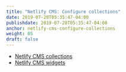 ```yaml
---
title: "Netlify CMS: Configure collections"
date: 2019-07-20T05:35:47-04:00
publishdate: 2019-07-20T05:35:47-04:00
anchor: netlify-cms-configure-collections
weight: 05
draft: false
---
```


* [Netlify CMS collections](https://www.netlifycms.org/docs/add-to-your-site/#collections)
* [Netlify CMS widgets](https://www.netlifycms.org/docs/widgets/)
